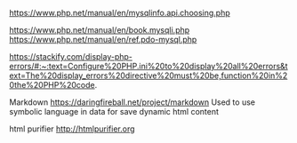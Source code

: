 https://www.php.net/manual/en/mysqlinfo.api.choosing.php

https://www.php.net/manual/en/book.mysqli.php
https://www.php.net/manual/en/ref.pdo-mysql.php


https://stackify.com/display-php-errors/#:~:text=Configure%20PHP.ini%20to%20display%20all%20errors&text=The%20display_errors%20directive%20must%20be,function%20in%20the%20PHP%20code.


Markdown
https://daringfireball.net/project/markdown
Used to use symbolic language in data for save dynamic html content

html purifier
http://htmlpurifier.org